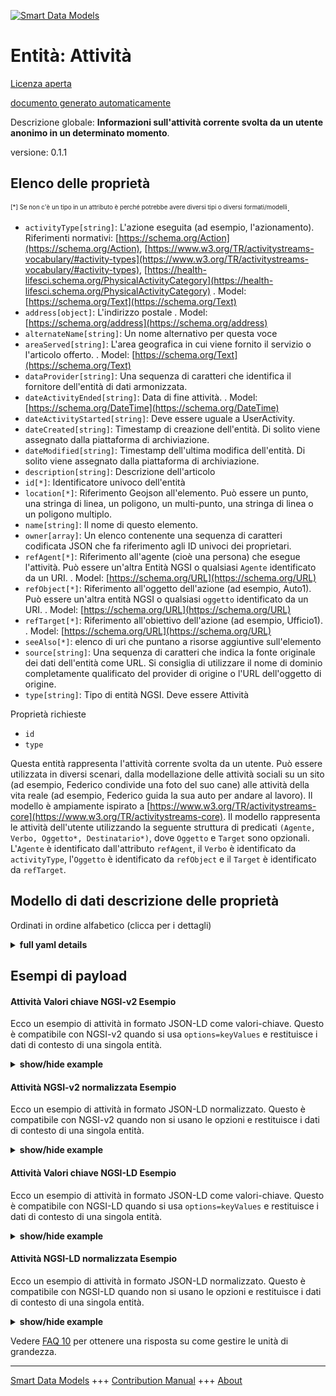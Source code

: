 <!-- 10-Header -->  
[![Smart Data Models](https://smartdatamodels.org/wp-content/uploads/2022/01/SmartDataModels_logo.png "Logo")](https://smartdatamodels.org)  
Entità: Attività  
================<!-- /10-Header -->  
<!-- 15-License -->  
[Licenza aperta](https://github.com/smart-data-models//dataModel.User/blob/master/Activity/LICENSE.md)  
[documento generato automaticamente](https://docs.google.com/presentation/d/e/2PACX-1vTs-Ng5dIAwkg91oTTUdt8ua7woBXhPnwavZ0FxgR8BsAI_Ek3C5q97Nd94HS8KhP-r_quD4H0fgyt3/pub?start=false&loop=false&delayms=3000#slide=id.gb715ace035_0_60)  
<!-- /15-License -->  
<!-- 20-Description -->  
Descrizione globale: **Informazioni sull'attività corrente svolta da un utente anonimo in un determinato momento**.  
versione: 0.1.1  
<!-- /20-Description -->  
<!-- 30-PropertiesList -->  

## Elenco delle proprietà  

<sup><sub>[*] Se non c'è un tipo in un attributo è perché potrebbe avere diversi tipi o diversi formati/modelli</sub></sup>.  
- `activityType[string]`: L'azione eseguita (ad esempio, l'azionamento). Riferimenti normativi: [https://schema.org/Action](https://schema.org/Action), [https://www.w3.org/TR/activitystreams-vocabulary/#activity-types](https://www.w3.org/TR/activitystreams-vocabulary/#activity-types), [https://health-lifesci.schema.org/PhysicalActivityCategory](https://health-lifesci.schema.org/PhysicalActivityCategory)  . Model: [https://schema.org/Text](https://schema.org/Text)- `address[object]`: L'indirizzo postale  . Model: [https://schema.org/address](https://schema.org/address)- `alternateName[string]`: Un nome alternativo per questa voce  - `areaServed[string]`: L'area geografica in cui viene fornito il servizio o l'articolo offerto.  . Model: [https://schema.org/Text](https://schema.org/Text)- `dataProvider[string]`: Una sequenza di caratteri che identifica il fornitore dell'entità di dati armonizzata.  - `dateActivityEnded[string]`: Data di fine attività.  . Model: [https://schema.org/DateTime](https://schema.org/DateTime)- `dateActivityStarted[string]`: Deve essere uguale a UserActivity.  - `dateCreated[string]`: Timestamp di creazione dell'entità. Di solito viene assegnato dalla piattaforma di archiviazione.  - `dateModified[string]`: Timestamp dell'ultima modifica dell'entità. Di solito viene assegnato dalla piattaforma di archiviazione.  - `description[string]`: Descrizione dell'articolo  - `id[*]`: Identificatore univoco dell'entità  - `location[*]`: Riferimento Geojson all'elemento. Può essere un punto, una stringa di linea, un poligono, un multi-punto, una stringa di linea o un poligono multiplo.  - `name[string]`: Il nome di questo elemento.  - `owner[array]`: Un elenco contenente una sequenza di caratteri codificata JSON che fa riferimento agli ID univoci dei proprietari.  - `refAgent[*]`: Riferimento all'agente (cioè una persona) che esegue l'attività. Può essere un'altra Entità NGSI o qualsiasi `Agente` identificato da un URI.  . Model: [https://schema.org/URL](https://schema.org/URL)- `refObject[*]`: Riferimento all'oggetto dell'azione (ad esempio, Auto1). Può essere un'altra entità NGSI o qualsiasi `oggetto` identificato da un URI.  . Model: [https://schema.org/URL](https://schema.org/URL)- `refTarget[*]`: Riferimento all'obiettivo dell'azione (ad esempio, Ufficio1).  . Model: [https://schema.org/URL](https://schema.org/URL)- `seeAlso[*]`: elenco di uri che puntano a risorse aggiuntive sull'elemento  - `source[string]`: Una sequenza di caratteri che indica la fonte originale dei dati dell'entità come URL. Si consiglia di utilizzare il nome di dominio completamente qualificato del provider di origine o l'URL dell'oggetto di origine.  - `type[string]`: Tipo di entità NGSI. Deve essere Attività  <!-- /30-PropertiesList -->  
<!-- 35-RequiredProperties -->  
Proprietà richieste  
- `id`  - `type`  <!-- /35-RequiredProperties -->  
<!-- 40-RequiredProperties -->  
Questa entità rappresenta l'attività corrente svolta da un utente. Può essere utilizzata in diversi scenari, dalla modellazione delle attività sociali su un sito (ad esempio, Federico condivide una foto del suo cane) alle attività della vita reale (ad esempio, Federico guida la sua auto per andare al lavoro). Il modello è ampiamente ispirato a [https://www.w3.org/TR/activitystreams-core](https://www.w3.org/TR/activitystreams-core). Il modello rappresenta le attività dell'utente utilizzando la seguente struttura di predicati `(Agente, Verbo, Oggetto*, Destinatario*)`, dove `Oggetto` e `Target` sono opzionali. L'`Agente` è identificato dall'attributo `refAgent`, il `Verbo` è identificato da `activityType`, l'`Oggetto` è identificato da `refObject` e il `Target` è identificato da `refTarget`.  
<!-- /40-RequiredProperties -->  
<!-- 50-DataModelHeader -->  
## Modello di dati descrizione delle proprietà  
Ordinati in ordine alfabetico (clicca per i dettagli)  
<!-- /50-DataModelHeader -->  
<!-- 60-ModelYaml -->  
<details><summary><strong>full yaml details</strong></summary>    
```yaml  
Activity:    
  description: 'Information on the current activity performed by an anonymized user in a given point in time'    
  properties:    
    activityType:    
      description: "The action performed (e.g. Drive). Normative References: [https://schema.org/Action](https://schema.org/Action), [https://www.w3.org/TR/activitystreams-vocabulary/#activity-types](https://www.w3.org/TR/activitystreams-vocabulary/#activity-types), [https://health-lifesci.schema.org/PhysicalActivityCategory](https://health-lifesci.schema.org/PhysicalActivityCategory)"    
      type: string    
      x-ngsi:    
        model: https://schema.org/Text    
        type: Property    
    address:    
      description: 'The mailing address'    
      properties:    
        addressCountry:    
          description: 'Property. The country. For example, Spain. Model:''https://schema.org/addressCountry'''    
          type: string    
        addressLocality:    
          description: 'Property. The locality in which the street address is, and which is in the region. Model:''https://schema.org/addressLocality'''    
          type: string    
        addressRegion:    
          description: 'Property. The region in which the locality is, and which is in the country. Model:''https://schema.org/addressRegion'''    
          type: string    
        postOfficeBoxNumber:    
          description: 'Property. The post office box number for PO box addresses. For example, 03578. Model:''https://schema.org/postOfficeBoxNumber'''    
          type: string    
        postalCode:    
          description: 'Property. The postal code. For example, 24004. Model:''https://schema.org/https://schema.org/postalCode'''    
          type: string    
        streetAddress:    
          description: 'Property. The street address. Model:''https://schema.org/streetAddress'''    
          type: string    
      type: object    
      x-ngsi:    
        model: https://schema.org/address    
        type: Property    
    alternateName:    
      description: 'An alternative name for this item'    
      type: string    
      x-ngsi:    
        type: Property    
    areaServed:    
      description: 'The geographic area where a service or offered item is provided'    
      type: string    
      x-ngsi:    
        model: https://schema.org/Text    
        type: Property    
    dataProvider:    
      description: 'A sequence of characters identifying the provider of the harmonised data entity.'    
      type: string    
      x-ngsi:    
        type: Property    
    dateActivityEnded:    
      description: 'Activity''s end timestamp.'    
      format: date-time    
      type: string    
      x-ngsi:    
        model: https://schema.org/DateTime    
        type: Property    
    dateActivityStarted:    
      description: 'It must be equal to UserActivity.'    
      format: date-time    
      type: string    
      x-ngsi:    
        type: Property    
    dateCreated:    
      description: 'Entity creation timestamp. This will usually be allocated by the storage platform.'    
      format: date-time    
      type: string    
      x-ngsi:    
        type: Property    
    dateModified:    
      description: 'Timestamp of the last modification of the entity. This will usually be allocated by the storage platform.'    
      format: date-time    
      type: string    
      x-ngsi:    
        type: Property    
    description:    
      description: 'A description of this item'    
      type: string    
      x-ngsi:    
        type: Property    
    id:    
      anyOf: &activity_-_properties_-_owner_-_items_-_anyof    
        - description: 'Property. Identifier format of any NGSI entity'    
          maxLength: 256    
          minLength: 1    
          pattern: ^[\w\-\.\{\}\$\+\*\[\]`|~^@!,:\\]+$    
          type: string    
        - description: 'Property. Identifier format of any NGSI entity'    
          format: uri    
          type: string    
      description: 'Unique identifier of the entity'    
      x-ngsi:    
        type: Property    
    location:    
      description: 'Geojson reference to the item. It can be Point, LineString, Polygon, MultiPoint, MultiLineString or MultiPolygon'    
      oneOf:    
        - description: 'Geoproperty. Geojson reference to the item. Point'    
          properties:    
            bbox:    
              items:    
                type: number    
              minItems: 4    
              type: array    
            coordinates:    
              items:    
                type: number    
              minItems: 2    
              type: array    
            type:    
              enum:    
                - Point    
              type: string    
          required:    
            - type    
            - coordinates    
          title: 'GeoJSON Point'    
          type: object    
        - description: 'Geoproperty. Geojson reference to the item. LineString'    
          properties:    
            bbox:    
              items:    
                type: number    
              minItems: 4    
              type: array    
            coordinates:    
              items:    
                items:    
                  type: number    
                minItems: 2    
                type: array    
              minItems: 2    
              type: array    
            type:    
              enum:    
                - LineString    
              type: string    
          required:    
            - type    
            - coordinates    
          title: 'GeoJSON LineString'    
          type: object    
        - description: 'Geoproperty. Geojson reference to the item. Polygon'    
          properties:    
            bbox:    
              items:    
                type: number    
              minItems: 4    
              type: array    
            coordinates:    
              items:    
                items:    
                  items:    
                    type: number    
                  minItems: 2    
                  type: array    
                minItems: 4    
                type: array    
              type: array    
            type:    
              enum:    
                - Polygon    
              type: string    
          required:    
            - type    
            - coordinates    
          title: 'GeoJSON Polygon'    
          type: object    
        - description: 'Geoproperty. Geojson reference to the item. MultiPoint'    
          properties:    
            bbox:    
              items:    
                type: number    
              minItems: 4    
              type: array    
            coordinates:    
              items:    
                items:    
                  type: number    
                minItems: 2    
                type: array    
              type: array    
            type:    
              enum:    
                - MultiPoint    
              type: string    
          required:    
            - type    
            - coordinates    
          title: 'GeoJSON MultiPoint'    
          type: object    
        - description: 'Geoproperty. Geojson reference to the item. MultiLineString'    
          properties:    
            bbox:    
              items:    
                type: number    
              minItems: 4    
              type: array    
            coordinates:    
              items:    
                items:    
                  items:    
                    type: number    
                  minItems: 2    
                  type: array    
                minItems: 2    
                type: array    
              type: array    
            type:    
              enum:    
                - MultiLineString    
              type: string    
          required:    
            - type    
            - coordinates    
          title: 'GeoJSON MultiLineString'    
          type: object    
        - description: 'Geoproperty. Geojson reference to the item. MultiLineString'    
          properties:    
            bbox:    
              items:    
                type: number    
              minItems: 4    
              type: array    
            coordinates:    
              items:    
                items:    
                  items:    
                    items:    
                      type: number    
                    minItems: 2    
                    type: array    
                  minItems: 4    
                  type: array    
                type: array    
              type: array    
            type:    
              enum:    
                - MultiPolygon    
              type: string    
          required:    
            - type    
            - coordinates    
          title: 'GeoJSON MultiPolygon'    
          type: object    
      x-ngsi:    
        type: Geoproperty    
    name:    
      description: 'The name of this item.'    
      type: string    
      x-ngsi:    
        type: Property    
    owner:    
      description: 'A List containing a JSON encoded sequence of characters referencing the unique Ids of the owner(s)'    
      items:    
        anyOf: *activity_-_properties_-_owner_-_items_-_anyof    
        description: 'Property. Unique identifier of the entity'    
      type: array    
      x-ngsi:    
        type: Property    
    refAgent:    
      anyOf:    
        - description: 'Property. Identifier format of any NGSI entity'    
          maxLength: 256    
          minLength: 1    
          pattern: ^[\w\-\.\{\}\$\+\*\[\]`|~^@!,:\\]+$    
          type: string    
        - description: 'Property. Identifier format of any NGSI entity'    
          format: uri    
          type: string    
      description: 'Reference to the agent (i.e. a person) performing the activity. It may be another NGSI Entity or any `Agent` identified by an URI.'    
      x-ngsi:    
        model: https://schema.org/URL    
        type: Relationship    
    refObject:    
      anyOf:    
        - description: 'Property. Identifier format of any NGSI entity'    
          maxLength: 256    
          minLength: 1    
          pattern: ^[\w\-\.\{\}\$\+\*\[\]`|~^@!,:\\]+$    
          type: string    
        - description: 'Property. Identifier format of any NGSI entity'    
          format: uri    
          type: string    
      description: 'Reference to the object of the action (e.g. Car1). It may be another NGSI Entity or any `Object` identified by an URI.'    
      x-ngsi:    
        model: https://schema.org/URL    
        type: Relationship    
    refTarget:    
      anyOf:    
        - description: 'Property. Identifier format of any NGSI entity'    
          maxLength: 256    
          minLength: 1    
          pattern: ^[\w\-\.\{\}\$\+\*\[\]`|~^@!,:\\]+$    
          type: string    
        - description: 'Property. Identifier format of any NGSI entity'    
          format: uri    
          type: string    
      description: 'Reference to the target of the action (e.g. Office1).'    
      x-ngsi:    
        model: https://schema.org/URL    
        type: Relationship    
    seeAlso:    
      description: 'list of uri pointing to additional resources about the item'    
      oneOf:    
        - items:    
            format: uri    
            type: string    
          minItems: 1    
          type: array    
        - format: uri    
          type: string    
      x-ngsi:    
        type: Property    
    source:    
      description: 'A sequence of characters giving the original source of the entity data as a URL. Recommended to be the fully qualified domain name of the source provider, or the URL to the source object.'    
      type: string    
      x-ngsi:    
        type: Property    
    type:    
      description: 'NGSI Entity type. It has to be Activity'    
      enum:    
        - Activity    
      type: string    
      x-ngsi:    
        type: Property    
  required:    
    - type    
    - id    
  type: object    
  x-derived-from: ""    
  x-disclaimer: 'Redistribution and use in source and binary forms, with or without modification, are permitted  provided that the license conditions are met. Copyleft (c) 2022 Contributors to Smart Data Models Program'    
  x-license-url: https://github.com/smart-data-models/dataModel.User/blob/master/Activity/LICENSE.md    
  x-model-schema: https://smart-data-models.github.io/dataModel.User/Activity/schema.json    
  x-model-tags: ""    
  x-version: 0.1.1    
```  
</details>    
<!-- /60-ModelYaml -->  
<!-- 70-MiddleNotes -->  
<!-- /70-MiddleNotes -->  
<!-- 80-Examples -->  
## Esempi di payload  
#### Attività Valori chiave NGSI-v2 Esempio  
Ecco un esempio di attività in formato JSON-LD come valori-chiave. Questo è compatibile con NGSI-v2 quando si usa `options=keyValues` e restituisce i dati di contesto di una singola entità.  
<details><summary><strong>show/hide example</strong></summary>    
```json  
{  
  "id": "UserActivity1",  
  "type": "UserActivity",  
  "activityType": "Drive",  
  "description": "User1 drive Car1 to Office1",  
  "dateActivityStarted": "2016-11-30T07:00:00.00Z",  
  "refObject": "Car1",  
  "refTarget": "Office1",  
  "refAgent": "User1"  
}  
```  
</details>  
#### Attività NGSI-v2 normalizzata Esempio  
Ecco un esempio di attività in formato JSON-LD normalizzato. Questo è compatibile con NGSI-v2 quando non si usano le opzioni e restituisce i dati di contesto di una singola entità.  
<details><summary><strong>show/hide example</strong></summary>    
```json  
{  
  "id": "UserActivity1",  
  "type": "UserActivity",  
  "description": {  
    "value": "User1 drive Car1 to Office1"  
  },  
  "refTarget": {  
    "type": "Relationship",  
    "value": "Office1"  
  },  
  "activityType": {  
    "value": "Drive"  
  },  
  "dateActivityStarted": {  
    "type": "DateTime",  
    "value": "2016-11-30T07:00:00.00Z"  
  },  
  "refAgent": {  
    "type": "Relationship",  
    "value": "User1"  
  },  
  "refObject": {  
    "type": "Relationship",  
    "value": "Car1"  
  }  
}  
```  
</details>  
#### Attività Valori chiave NGSI-LD Esempio  
Ecco un esempio di attività in formato JSON-LD come valori-chiave. Questo è compatibile con NGSI-LD quando si usa `options=keyValues` e restituisce i dati di contesto di una singola entità.  
<details><summary><strong>show/hide example</strong></summary>    
```json  
{  
    "id": "urn:ngsi-ld:UserActivity:UserActivity1",  
    "type": "UserActivity",  
    "activityType": {  
        "type": "Property",  
        "value": "Drive"  
    },  
    "dateActivityStarted": {  
        "type": "Property",  
        "value": {  
            "@type": "DateTime",  
            "@value": "2016-11-30T07:00:00.00Z"  
        }  
    },  
    "description": {  
        "type": "Property",  
        "value": "User1 drive Car1 to Office1"  
    },  
    "refAgent": {  
        "type": "Relationship",  
        "object": "urn:ngsi-ld:Agent:User1"  
    },  
    "refObject": {  
        "type": "Relationship",  
        "object": "urn:ngsi-ld:Object:Car1"  
    },  
    "refTarget": {  
        "type": "Relationship",  
        "object": "urn:ngsi-ld:Target:Office1"  
    },  
    "@context": [  
        "https://uri.etsi.org/ngsi-ld/v1/ngsi-ld-core-context.jsonld",  
        "https://raw.githubusercontent.com/smart-data-models/dataModel.User/master/context.jsonld"  
    ]  
}  
```  
</details>  
#### Attività NGSI-LD normalizzata Esempio  
Ecco un esempio di attività in formato JSON-LD normalizzato. Questo è compatibile con NGSI-LD quando non si usano le opzioni e restituisce i dati di contesto di una singola entità.  
<details><summary><strong>show/hide example</strong></summary>    
```json  
{  
    "id": "urn:ngsi-ld:UserActivity:UserActivity1",  
    "type": "UserActivity",  
    "activityType": "Drive",  
    "dateActivityStarted": {  
        "@type": "DateTime",  
        "@value": "2016-11-30T07:00:00.00Z"  
    },  
    "description": "User1 drive Car1 to Office1",  
    "refAgent": "urn:ngsi-ld:Agent:User1",  
    "refObject": "urn:ngsi-ld:Object:Car1",  
    "refTarget": "urn:ngsi-ld:Target:Office1",  
    "@context": [  
        "https://uri.etsi.org/ngsi-ld/v1/ngsi-ld-core-context.jsonld",  
        "https://raw.githubusercontent.com/smart-data-models/dataModel.User/master/context.jsonld"  
    ]  
}  
```  
</details><!-- /80-Examples -->  
<!-- 90-FooterNotes -->  
<!-- /90-FooterNotes -->  
<!-- 95-Units -->  
Vedere [FAQ 10](https://smartdatamodels.org/index.php/faqs/) per ottenere una risposta su come gestire le unità di grandezza.  
<!-- /95-Units -->  
<!-- 97-LastFooter -->  
---  
[Smart Data Models](https://smartdatamodels.org) +++ [Contribution Manual](https://bit.ly/contribution_manual) +++ [About](https://bit.ly/Introduction_SDM)<!-- /97-LastFooter -->  
